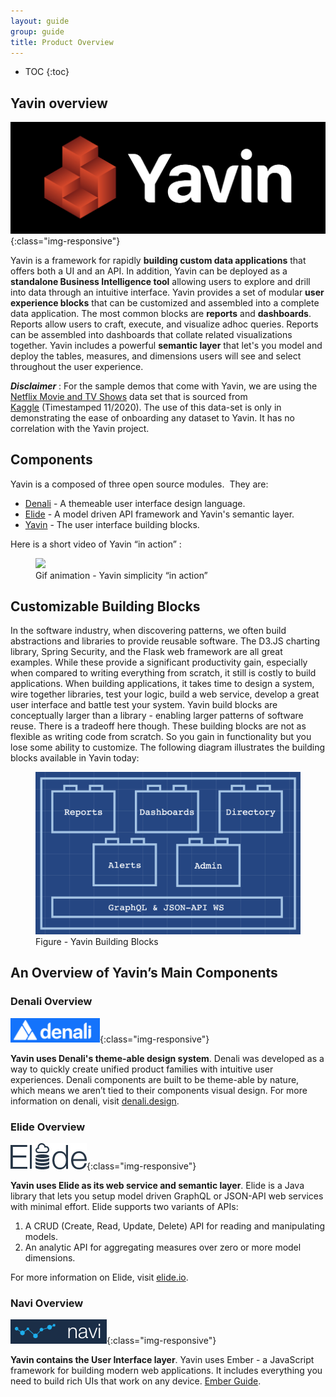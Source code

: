```yaml
---
layout: guide
group: guide
title: Product Overview
---
```

* TOC
{:toc}

## Yavin overview
![Yavin Logo](/assets/images/Yavin_logo.png){:class="img-responsive"}

Yavin is a framework for rapidly **building custom data applications** that offers both a UI and an API. In addition, Yavin can be deployed as a **standalone Business Intelligence tool** allowing users to explore and drill into data through an intuitive interface.  Yavin provides a set of modular **user experience blocks** that can be customized and assembled into a complete data application.  The most common blocks are **reports** and **dashboards**.  Reports allow users to craft, execute, and visualize adhoc queries.  Reports can be assembled into dashboards that collate related visualizations together.  Yavin includes a powerful **semantic layer** that let's you model and deploy the tables, measures, and dimensions users will see and select throughout the user experience.

***Disclaimer*** : For the sample demos that come with Yavin, we are using the [Netflix Movie and TV Shows](https://www.kaggle.com/shivamb/netflix-shows) data set that is sourced from [Kaggle](https://www.kaggle.com) (Timestamped 11/2020). The use of this data-set is only in demonstrating the ease of onboarding any dataset to Yavin. It has no correlation with the Yavin project.

## Components

Yavin is a composed of three open source modules.  They are:
- [Denali](https://denali.design/) - A themeable user interface design language.
- [Elide](https://elide.io) - A model driven API framework and Yavin's semantic layer.
- [Yavin](https://github.io/yahoo/navi) - The user interface building blocks.

Here is a short video of Yavin “in action” :

<figure><img src="/assets/images/Get_to_know_yavin.gif"/>
    <figcaption>Gif animation - Yavin simplicity “in action”</figcaption>
</figure>

## Customizable Building Blocks
In the software industry, when discovering patterns, we often build abstractions and libraries to provide reusable software. The D3.JS charting library, Spring Security, and the Flask web framework are all great examples. While these provide a significant productivity gain, especially when compared to writing everything from scratch, it still is costly to build applications. When building applications, it takes time to design a system, wire together libraries, test your logic, build a web service, develop a great user interface and battle test your system.  Yavin build blocks are conceptually larger than a library - enabling larger patterns of software reuse. There is a tradeoff here though.  These building blocks are not as flexible as writing code from scratch. So you gain in functionality but you lose some ability to customize. The following diagram illustrates the building blocks available in Yavin today:

<figure><img src="/assets/images/Duplos_img.png"/>
    <figcaption>Figure - Yavin Building Blocks</figcaption>
</figure>

## An Overview of Yavin’s Main Components

### Denali Overview
![Denali Logo](/assets/images/Denali_logo.png){:class="img-responsive"}

**Yavin uses Denali's theme-able design system**. Denali was developed as a way to quickly create unified product families with intuitive user experiences. Denali components are built to be theme-able by nature, which means we aren’t tied to their components visual design. For more information on denali, visit [denali.design](https://denali.design).

### Elide Overview
![Elide Logo](/assets/images/Elide_logo.png){:class="img-responsive"}

**Yavin uses Elide as its web service and semantic layer**. Elide is a Java library that lets you setup model driven GraphQL or JSON-API web services with minimal effort. Elide supports two variants of APIs:
1.  A CRUD (Create, Read, Update, Delete) API for reading and manipulating models.
1.  An analytic API for aggregating measures over zero or more model dimensions.

For more information on Elide, visit [elide.io](https://elide.io).

### Navi Overview
![Navi logo](/assets/images/Navi_logo.png){:class="img-responsive"}

**Yavin contains the User Interface layer**.  Yavin uses Ember - a JavaScript framework for building modern web applications. It includes everything you need to build rich UIs that work on any device. [Ember Guide](https://guides.emberjs.com).

